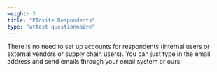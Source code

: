 ```yaml
---
weight: 3
title: "PInvite Respondents"
type: "attest-questionnaire"
---
```


There is no need to set up accounts for respondents (internal users or external vendors or supply chain users). You can just type in the email address and send emails through your email system or ours.
